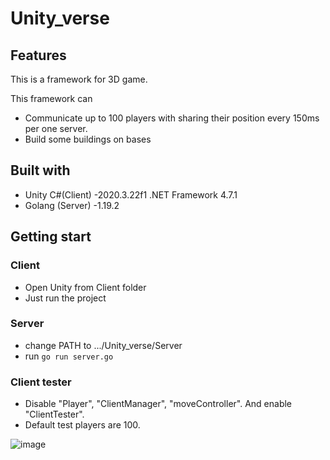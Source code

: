 # Unity_verse

## Features
This is a framework for 3D game.

This framework can
 - Communicate up to 100 players with sharing their position every 150ms per one server.
 - Build some buildings on bases


## Built with
- Unity C#(Client)
  -2020.3.22f1 .NET Framework 4.7.1
- Golang (Server)
  -1.19.2
  
  
## Getting start
### Client
- Open Unity from Client folder
- Just run the project

### Server
- change PATH to .../Unity_verse/Server
- run ```go run server.go```

### Client tester
- Disable "Player", "ClientManager", "moveController". And enable "ClientTester".
- Default test players are 100.

![image](https://user-images.githubusercontent.com/56529285/201485590-179591ec-0644-4288-88ef-11866233b7b6.png)
